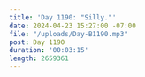 ```yaml
---
title: 'Day 1190: "Silly."'
date: 2024-04-23 15:27:00 -07:00
file: "/uploads/Day-B1190.mp3"
post: Day 1190
duration: '00:03:15'
length: 2659361
---
```


